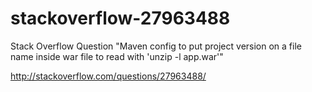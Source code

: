# stackoverflow-27963488
Stack Overflow Question "Maven config to put project version on a file name inside war file to read with 'unzip -l app.war'"

http://stackoverflow.com/questions/27963488/
